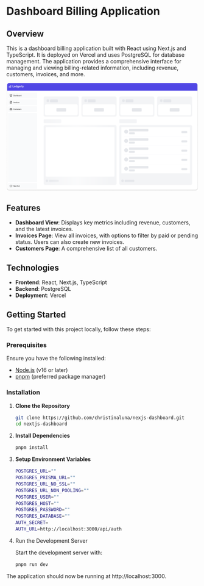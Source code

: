 # Dashboard Billing Application

## Overview

This is a dashboard billing application built with React using Next.js and TypeScript. It is deployed on Vercel and uses PostgreSQL for database management. The application provides a comprehensive interface for managing and viewing billing-related information, including revenue, customers, invoices, and more.

![Dashboard View](public/hero-desktop.png)

## Features

- **Dashboard View**: Displays key metrics including revenue, customers, and the latest invoices.
- **Invoices Page**: View all invoices, with options to filter by paid or pending status. Users can also create new invoices.
- **Customers Page**: A comprehensive list of all customers.

## Technologies

- **Frontend**: React, Next.js, TypeScript
- **Backend**: PostgreSQL
- **Deployment**: Vercel

## Getting Started

To get started with this project locally, follow these steps:

### Prerequisites

Ensure you have the following installed:

- [Node.js](https://nodejs.org/) (v16 or later)
- [pnpm](https://pnpm.io/) (preferred package manager)

### Installation

1. **Clone the Repository**

   ```bash
   git clone https://github.com/christinaluna/nexjs-dashboard.git
   cd nextjs-dashboard

2. **Install Dependencies**

    ```bash
    pnpm install

3. **Setup Environment Variables**

    ```bash
    POSTGRES_URL=""
    POSTGRES_PRISMA_URL=""
    POSTGRES_URL_NO_SSL=""
    POSTGRES_URL_NON_POOLING=""
    POSTGRES_USER=""
    POSTGRES_HOST=""
    POSTGRES_PASSWORD=""
    POSTGRES_DATABASE=""
    AUTH_SECRET=
    AUTH_URL=http://localhost:3000/api/auth

4. Run the Development Server

    Start the development server with:

    ```bash
    pnpm run dev

The application should now be running at http://localhost:3000.